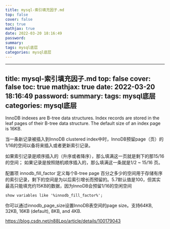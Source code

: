```yaml
---
title: mysql-索引填充因子.md
top: false
cover: false
toc: true
mathjax: true
date: 2022-03-20 18:16:49
password:
summary:
tags: mysql底层
categories: mysql底层
---
```

---
title: mysql-索引填充因子.md
top: false
cover: false
toc: true
mathjax: true
date: 2022-03-20 18:16:49
password:
summary:
tags: mysql底层
categories: mysql底层
---
InnoDB indexes are B-tree data structures. Index records are stored in the leaf pages of their B-tree data structure. The default size of an index page is 16KB.

当一条新记录被插入到InnoDB clustered index中时，InnoDB预留page（页）的1/16的空间以备将来插入或者更新索引记录。

如果索引记录是顺序插入的（升序或者降序），那么填满这一页就是剩下的那15/16的空间；
如果记录是按照随机顺序插入的，那么填满这一条就是1/2 ~ 15/16 页。

配置项 innodb_fill_factor 定义每个B-tree page 百分之多少的空间用于存储有序的索引记录，剩下的空间是为以后索引增长而预留的。5.7默认值是100，但其实最高只能填充约15KB的数据，因为InnoDB会预留1/16的空闲空间
~~~
show variables like '%innodb_fill_factor%';
~~~

你可以通过innodb_page_size设置InnoDB表空间的page size。支持64KB, 32KB, 16KB (default), 8KB, and 4KB.


https://blog.csdn.net/n88Lpo/article/details/100179043
